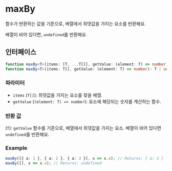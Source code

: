 # maxBy

함수가 반환하는 값을 기준으로, 배열에서 최댓값을 가지는 요소를 반환해요.

배열이 비어 있다면, `undefined`를 반환해요.

## 인터페이스

```typescript
function maxBy<T>(items: [T, ...T[]], getValue: (element: T) => number): T;
function maxBy<T>(items: T[], getValue: (element: T) => number): T | undefined;
```

### 파라미터

- `items` (`T[]`): 최댓값을 가지는 요소를 찾을 배열.
- `getValue` (`(element: T) => number`): 요소에 해당되는 숫자를 계산하는 함수.

### 반환 값

(`T`): `getValue` 함수를 기준으로, 배열에서 최댓값을 가지는 요소. 배열이 비어 있다면 `undefined`를 반환해요.

### Example

```typescript
maxBy([{ a: 1 }, { a: 2 }, { a: 3 }], x => x.a); // Returns: { a: 3 }
maxBy([], x => x.a); // Returns: undefined
```
